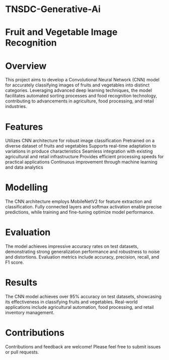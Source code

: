# TNSDC-Generative-Ai

# Fruit and Vegetable Image Recognition
# Overview
This project aims to develop a Convolutional Neural Network (CNN) model for accurately classifying images of fruits and vegetables into distinct categories. Leveraging advanced deep learning techniques, the model facilitates automated sorting processes and food recognition technology, contributing to advancements in agriculture, food processing, and retail industries.

# Features
Utilizes CNN architecture for robust image classification
Pretrained on a diverse dataset of fruits and vegetables
Supports real-time adaptation to variations in produce characteristics
Seamless integration with existing agricultural and retail infrastructure
Provides efficient processing speeds for practical applications
Continuous improvement through machine learning and data analytics
# Modelling
The CNN architecture employs MobileNetV2 for feature extraction and classification. Fully connected layers and softmax activation enable precise predictions, while training and fine-tuning optimize model performance.

# Evaluation
The model achieves impressive accuracy rates on test datasets, demonstrating strong generalization performance and robustness to noise and distortions. Evaluation metrics include accuracy, precision, recall, and F1 score.

# Results
The CNN model achieves over 95% accuracy on test datasets, showcasing its effectiveness in classifying fruits and vegetables. Real-world applications include agricultural automation, food processing, and retail inventory management.

# Contributions
Contributions and feedback are welcome! Please feel free to submit issues or pull requests.
